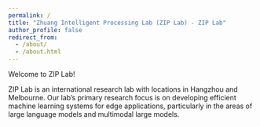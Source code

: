 ```yaml
---
permalink: /
title: "Zhuang Intelligent Processing Lab (ZIP Lab) - ZIP Lab"
author_profile: false
redirect_from: 
  - /about/
  - /about.html
---
```


Welcome to ZIP Lab!

ZIP Lab is an international research lab with locations in Hangzhou and Melbourne. Our lab’s primary research focus is on developing efficient machine learning systems for edge applications, particularly in the areas of large language models and multimodal large models.
